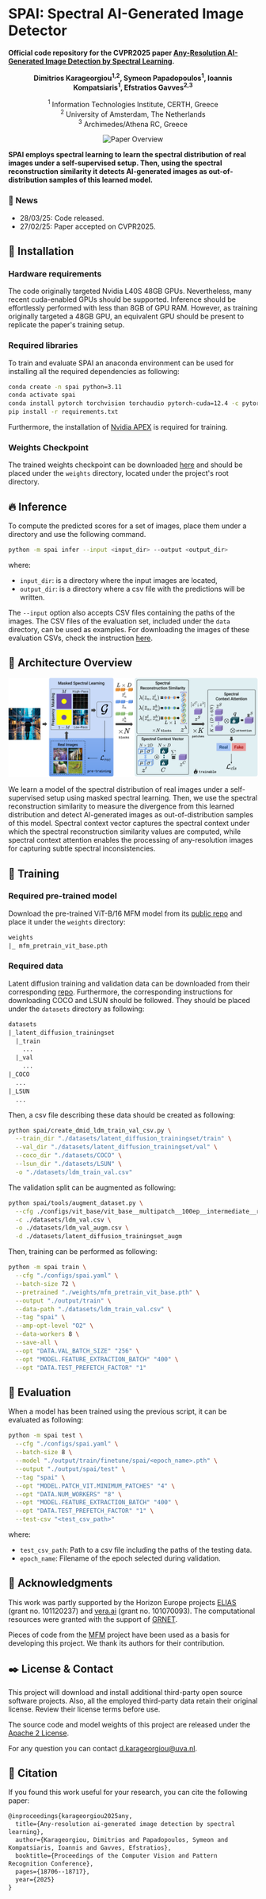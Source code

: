 # SPAI: Spectral AI-Generated Image Detector
__Official code repository for the CVPR2025 paper [Any-Resolution AI-Generated Image Detection by Spectral Learning](https://arxiv.org/abs/2411.19417).__

<div align="center";">

**Dimitrios Karageorgiou<sup>1,2</sup>, Symeon Papadopoulos<sup>1</sup>, Ioannis Kompatsiaris<sup>1</sup>, Efstratios Gavves<sup>2,3</sup>**

<sup>1</sup> Information Technologies Institute, CERTH, Greece  
<sup>2</sup> University of Amsterdam, The Netherlands  
<sup>3</sup> Archimedes/Athena RC, Greece

</div>

<p align="center">
    <img src="docs/overview.svg" alt="Paper Overview" />
</p>

**SPAI employs spectral learning to learn the spectral distribution of real 
images under a self-supervised setup. Then, using the spectral 
reconstruction similarity it detects AI-generated images as out-of-distribution 
samples of this learned model.**

### :newspaper: News

- 28/03/25: Code released.
- 27/02/25: Paper accepted on CVPR2025.

## :hammer: Installation

### Hardware requirements

The code originally targeted Nvidia L40S 48GB GPUs. Nevertheless, many recent cuda-enabled GPUs should be
supported. Inference should be effortlessly performed with less than 8GB of GPU RAM. However, as training originally
targeted a 48GB GPU, an equivalent GPU should be present to replicate the paper's training setup. 

### Required libraries
To train and evaluate SPAI an anaconda environment can be used for installing all the 
required dependencies as following:

```bash
conda create -n spai python=3.11
conda activate spai
conda install pytorch torchvision torchaudio pytorch-cuda=12.4 -c pytorch -c nvidia
pip install -r requirements.txt
```

Furthermore, the installation of [Nvidia APEX](https://github.com/NVIDIA/apex) is required for training.  

### Weights Checkpoint

The trained weights checkpoint can be downloaded [here](https://drive.google.com/file/d/1vvXmZqs6TVJdj8iF1oJ4L_fcgdQrp_YI/view?usp=sharing) 
and should be placed under the `weights` directory, located under the project's root directory.

## :fire: Inference

To compute the predicted scores for a set of images, place them under a directory
and use the following command.

```bash
python -m spai infer --input <input_dir> --output <output_dir>
```

where:
- `input_dir`: is a directory where the input images are located,
- `output_dir`: is a directory where a csv file with the predictions will be written.

The `--input` option also accepts CSV files containing the paths of the images. The CSV
files of the evaluation set, included under the `data` directory, can be used as examples.
For downloading the images of these evaluation CSVs, check the instruction [here](docs/data.md).

## :triangular_ruler: Architecture Overview

<p align="center">
    <img src="docs/architecture.svg" alt="Overview of the SPAI architecture" />
</p>

We learn a model of the spectral distribution of real images under a self-supervised setup using
masked spectral learning. Then, we use the spectral reconstruction similarity to measure the divergence from this learned distribution and
detect AI-generated images as out-of-distribution samples of this model. Spectral context vector captures the spectral context under which
the spectral reconstruction similarity values are computed, while spectral context attention enables the processing of any-resolution images
for capturing subtle spectral inconsistencies.

## :muscle: Training

### Required pre-trained model
Download the pre-trained ViT-B/16 MFM model from its [public repo](https://github.com/Jiahao000/MFM)
and place it under the `weights` directory:
```txt
weights
|_ mfm_pretrain_vit_base.pth
```

### Required data
Latent diffusion training and validation data can be downloaded from their corresponding [repo](https://github.com/grip-unina/DMimageDetection).
Furthermore, the corresponding instructions for downloading COCO and LSUN should be followed. 
They should be placed under the `datasets` directory as following:
```txt
datasets
|_latent_diffusion_trainingset
  |_train
    ...
  |_val
    ...
|_COCO
  ...
|_LSUN
  ...
```

Then, a csv file describing these data should be created as following:

```bash
python spai/create_dmid_ldm_train_val_csv.py \
  --train_dir "./datasets/latent_diffusion_trainingset/train" \
  --val_dir "./datasets/latent_diffusion_trainingset/val" \
  --coco_dir "./datasets/COCO" \
  --lsun_dir "./datasets/LSUN" \
  -o "./datasets/ldm_train_val.csv"
```

The validation split can be augmented as following:

```bash
python spai/tools/augment_dataset.py \
  --cfg ./configs/vit_base/vit_base__multipatch__100ep__intermediate__restore__patch_proj_per_feature__last_proj_layer_no_activ__fre_orig_branch__all_layers__bce_loss__light_augmentations.yaml \
  -c ./datasets/ldm_val.csv \
  -o ./datasets/ldm_val_augm.csv \
  -d ./datasets/latent_diffusion_trainingset_augm
```

Then, training can be performed as following:

```bash
python -m spai train \
  --cfg "./configs/spai.yaml" \
  --batch-size 72 \
  --pretrained "./weights/mfm_pretrain_vit_base.pth" \
  --output "./output/train" \
  --data-path "./datasets/ldm_train_val.csv" \
  --tag "spai" \
  --amp-opt-level "O2" \
  --data-workers 8 \
  --save-all \
  --opt "DATA.VAL_BATCH_SIZE" "256" \
  --opt "MODEL.FEATURE_EXTRACTION_BATCH" "400" \
  --opt "DATA.TEST_PREFETCH_FACTOR" "1"
```

## :mag_right: Evaluation

When a model has been trained using the previous script, it can be evaluated as following:

```bash
python -m spai test \
  --cfg "./configs/spai.yaml" \
  --batch-size 8 \
  --model "./output/train/finetune/spai/<epoch_name>.pth" \
  --output "./output/spai/test" \
  --tag "spai" \
  --opt "MODEL.PATCH_VIT.MINIMUM_PATCHES" "4" \
  --opt "DATA.NUM_WORKERS" "8" \
  --opt "MODEL.FEATURE_EXTRACTION_BATCH" "400" \
  --opt "DATA.TEST_PREFETCH_FACTOR" "1" \
  --test-csv "<test_csv_path>"
```

where:
- `test_csv_path`: Path to a csv file including the paths of the testing data.
- `epoch_name`: Filename of the epoch selected during validation. 

## :star2: Acknowledgments

This work was partly supported by the Horizon Europe
projects [ELIAS](https://elias-ai.eu/) (grant no. 101120237) and [vera.ai](https://www.veraai.eu/home) (grant
no. 101070093). The computational resources were granted
with the support of [GRNET](https://grnet.gr/en/).

Pieces of code from the [MFM](https://github.com/Jiahao000/MFM) project 
have been used as a basis for developing this project. We thank its 
authors for their contribution.

## :black_nib: License & Contact

This project will download and install additional third-party open 
source software projects. Also, all the employed third-party data 
retain their original license. Review their license terms 
before use.  

The source code and model weights of this project are released under 
the [Apache 2 License](https://www.apache.org/licenses/LICENSE-2.0).

For any question you can contact [d.karageorgiou@uva.nl](mailto:d.karageorgiou@uva.nl). 

## :scroll: Citation

If you found this work useful for your research, you can cite the following paper:

```text
@inproceedings{karageorgiou2025any,
  title={Any-resolution ai-generated image detection by spectral learning},
  author={Karageorgiou, Dimitrios and Papadopoulos, Symeon and Kompatsiaris, Ioannis and Gavves, Efstratios},
  booktitle={Proceedings of the Computer Vision and Pattern Recognition Conference},
  pages={18706--18717},
  year={2025}
}
```
